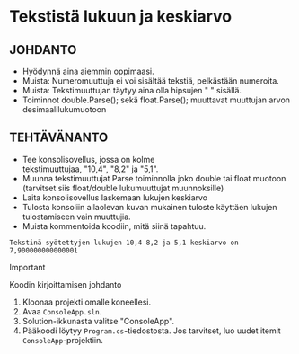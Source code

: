 # Tekstistä lukuun ja keskiarvo

## JOHDANTO
- Hyödynnä aina aiemmin oppimaasi.
- Muista: Numeromuuttuja ei voi sisältää tekstiä, pelkästään numeroita.
- Muista: Tekstimuuttujan täytyy aina olla hipsujen " " sisällä.
- Toiminnot double.Parse(); sekä float.Parse(); muuttavat muuttujan arvon desimaalilukumuotoon
## TEHTÄVÄNANTO
- Tee konsolisovellus, jossa on kolme tekstimuuttujaa, "10,4", "8,2" ja "5,1".
- Muunna tekstimuuttujat Parse toiminnolla joko double tai float muotoon (tarvitset siis float/double lukumuuttujat muunnoksille)
- Laita konsolisovellus laskemaan lukujen keskiarvo
- Tulosta konsoliin allaolevan kuvan mukainen tuloste käyttäen lukujen tulostamiseen vain muuttujia.
- Muista kommentoida koodiin, mitä siinä tapahtuu.
  
```
Tekstinä syötettyjen lukujen 10,4 8,2 ja 5,1 keskiarvo on 7,900000000000001
```

> [!IMPORTANT]
> Koodin kirjoittamisen johdanto
1. Kloonaa projekti omalle koneellesi.
2. Avaa `ConsoleApp.sln`.
3. Solution-ikkunasta valitse "ConsoleApp".
4. Pääkoodi löytyy `Program.cs`-tiedostosta. Jos tarvitset, luo uudet itemit `ConsoleApp`-projektiin.
